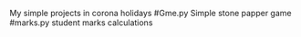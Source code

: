 My simple projects in corona holidays
#Gme.py
Simple stone papper game
#marks.py
student marks calculations
#
